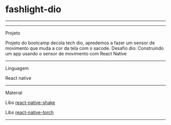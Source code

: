 # fashlight-dio
*******************************************************************************

******************************************************************************
Projeto

Projeto do bootcamp decola tech dio, apredemos a fazer um sensor de movimento 
que muda a cor da tela com o sacode.
Desafio dio: Construindo um app usando o sensor de movimento com React Native

****************************************************************************
Linguagem

React native 
******************************************************************************
Material 


Libs [react-native-shake ](https://www.npmjs.com/package/react-native-shake)

Libs [react-native-torch](https://www.npmjs.com/package/react-native-torch)

*********************************************************************************

